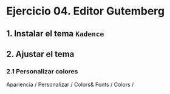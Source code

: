 # Ejercicio 04. Editor Gutemberg

## 1. Instalar el tema `Kadence`

## 2. Ajustar el tema

### 2.1 Personalizar colores

 Apariencia / Personalizar / Colors& Fonts / Colors / 
<!--stackedit_data:
eyJoaXN0b3J5IjpbLTE1NjM3MDY4MzEsLTE3NDcxODk5OTMsLT
IwODg3NDY2MTJdfQ==
-->